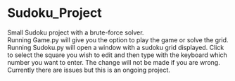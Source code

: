 # Sudoku_Project
Small Sudoku project with a brute-force solver.    
Running Game.py will give you the option to play the game or solve the grid.  
Running Sudoku.py will open a window with a sudoku grid displayed. Click to select the square you wish to edit and then type with the keyboard which number you want to enter. The change will not be made if you are wrong.  
Currently there are issues but this is an ongoing project.
